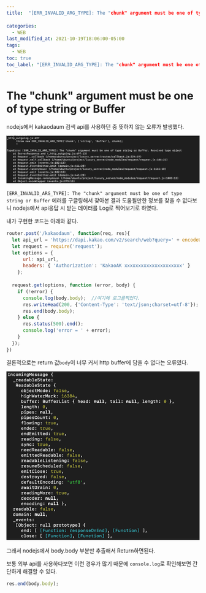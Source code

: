 ```yaml
---
title:  "[ERR_INVALID_ARG_TYPE]: The "chunk" argument must be one of type string or Buffer"

categories:
  - WEB
last_modified_at: 2021-10-19T18:06:00-05:00
tags:
  - WEB
toc: true
toc_label: "[ERR_INVALID_ARG_TYPE]: The "chunk" argument must be one of type string or Buffer"
---
```


# The "chunk" argument must be one of type string or Buffer
nodejs에서 kakaodaum 검색 api를 사용하던 중 뜻하지 않는 오류가 발생했다.

![Image Alt 텍스트](/assets/img/web/nodejs_error.png)  

`[ERR_INVALID_ARG_TYPE]: The "chunk" argument must be one of type string or Buffer` 에러를 구글링해서 찾아본 결과 도움될만한 정보를 찾을 수 없다보니 nodejs에서 api응답 시 받는 데이터를 Log로 찍어보기로 하였다.

내가 구현한 코드는 아래와 같다.

```javascript
router.post('/kakaodaum', function(req, res){
  let api_url = 'https://dapi.kakao.com/v2/search/web?query=' + encodeURI(search); // json 결과
  let request = require('request');
  let options = {
      url: api_url,
      headers: { 'Authorization': 'KakaoAK xxxxxxxxxxxxxxxxxxxxx' }
    };

  request.get(options, function (error, body) {
    if (!error) {
      console.log(body.body);  //여기에 로그를찍었다.
      res.writeHead(200, {'Content-Type': 'text/json;charset=utf-8'});
      res.end(body.body);
    } else {
      res.status(500).end();
      console.log('error = ' + error);
    }
  });
})
```

결론적으로는 return 값`body`이 너무 커서 http buffer에 담을 수 없다는 오류였다.

![Image Alt 텍스트](/assets/img/web/nodejs_error_2.png)  

그래서 nodejs에서 body.body 부분만 추출해서 Return하면된다.

보통 외부 api를 사용하다보면 이런 경우가 많기 때문에 `console.log`로 확인해보면 간단하게 해결할 수 있다.


```javascript
res.end(body.body);
```


